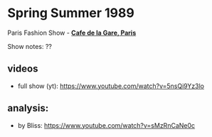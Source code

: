 # Spring Summer 1989

Paris Fashion Show - [**Cafe de la Gare, Paris**](https://www.google.nl/maps/place/Café+de+la+Gare/@48.8596744,2.3515256,17z/data=!3m1!4b1!4m5!3m4!1s0x47e66e1cec32f7d3:0x21b42b576906d4bc!8m2!3d48.8596744!4d2.3537143)

Show notes: ??

## videos
- full show (yt): https://www.youtube.com/watch?v=5nsQi9Yz3lo


## analysis:
- by Bliss: https://www.youtube.com/watch?v=sMzRnCaNe0c
